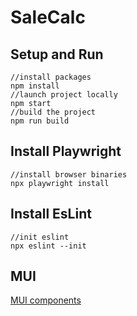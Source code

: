 # SaleCalc

## Setup and Run

```
//install packages
npm install
//launch project locally
npm start
//build the project
npm run build
```

## Install Playwright

```
//install browser binaries
npx playwright install
```

## Install EsLint

```
//init eslint
npx eslint --init
```

## MUI

[MUI components](https://mui.com/material-ui/all-components/)